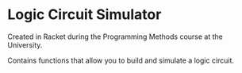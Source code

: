 # Logic Circuit Simulator

Created in Racket during the Programming Methods course at the University. 

Contains functions that allow you to build and simulate a logic circuit.
